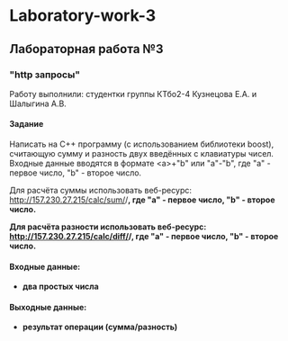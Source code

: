 # Laboratory-work-3
## Лабораторная работа №3 ##
### "http запросы" ###

Работу выполнили: студентки группы КТбо2-4 Кузнецова Е.А. и Шалыгина А.В.

#### Задание ####

Написать на С++ программу (с использованием библиотеки boost), считающую сумму и разность двух введённых с клавиатуры чисел. Входные данные вводятся в формате \<a>+"b" или "a"-"b", где "a" - первое число, "b" - второе число.
  
Для расчёта суммы использовать веб-ресурс:
http://157.230.27.215/calc/sum/<a>/<b>, где "a" - первое число, "b" - второе число.

Для расчёта разности использовать веб-ресурс:
http://157.230.27.215/calc/diff/<a>/<b>, где "a" - первое число, "b" - второе число.

#### Входные данные: ####
* два простых числа

#### Выходные данные: ####
* результат операции (сумма/разность)
